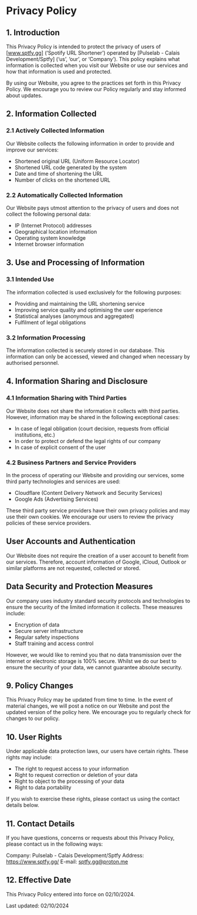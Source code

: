 # Privacy Policy

## 1. Introduction

This Privacy Policy is intended to protect the privacy of users of [www.sptfy.gg] (‘Spotify URL Shortener’) operated by [Pulselab - Calais Development/Sptfy] (‘us’, ‘our’, or ‘Company’). This policy explains what information is collected when you visit our Website or use our services and how that information is used and protected.

By using our Website, you agree to the practices set forth in this Privacy Policy. We encourage you to review our Policy regularly and stay informed about updates.

## 2. Information Collected

### 2.1 Actively Collected Information

Our Website collects the following information in order to provide and improve our services:

- Shortened original URL (Uniform Resource Locator)
- Shortened URL code generated by the system
- Date and time of shortening the URL
- Number of clicks on the shortened URL

### 2.2 Automatically Collected Information

Our Website pays utmost attention to the privacy of users and does not collect the following personal data:

- IP (Internet Protocol) addresses
- Geographical location information
- Operating system knowledge
- Internet browser information

## 3. Use and Processing of Information

### 3.1 Intended Use

The information collected is used exclusively for the following purposes:

- Providing and maintaining the URL shortening service
- Improving service quality and optimising the user experience
- Statistical analyses (anonymous and aggregated)
- Fulfilment of legal obligations

### 3.2 Information Processing

The information collected is securely stored in our database. This information can only be accessed, viewed and changed when necessary by authorised personnel.

## 4. Information Sharing and Disclosure

### 4.1 Information Sharing with Third Parties

Our Website does not share the information it collects with third parties. However, information may be shared in the following exceptional cases:

- In case of legal obligation (court decision, requests from official institutions, etc.)
- In order to protect or defend the legal rights of our company
- In case of explicit consent of the user

### 4.2 Business Partners and Service Providers

In the process of operating our Website and providing our services, some third party technologies and services are used:

- Cloudflare (Content Delivery Network and Security Services)
- Google Ads (Advertising Services)

These third party service providers have their own privacy policies and may use their own cookies. We encourage our users to review the privacy policies of these service providers.

## User Accounts and Authentication

Our Website does not require the creation of a user account to benefit from our services. Therefore, account information of Google, iCloud, Outlook or similar platforms are not requested, collected or stored.

## Data Security and Protection Measures

Our company uses industry standard security protocols and technologies to ensure the security of the limited information it collects. These measures include:

- Encryption of data
- Secure server infrastructure
- Regular safety inspections
- Staff training and access control

However, we would like to remind you that no data transmission over the internet or electronic storage is 100% secure. Whilst we do our best to ensure the security of your data, we cannot guarantee absolute security.

## 9. Policy Changes

This Privacy Policy may be updated from time to time. In the event of material changes, we will post a notice on our Website and post the updated version of the policy here. We encourage you to regularly check for changes to our policy.

## 10. User Rights

Under applicable data protection laws, our users have certain rights. These rights may include:

- The right to request access to your information
- Right to request correction or deletion of your data
- Right to object to the processing of your data
- Right to data portability

If you wish to exercise these rights, please contact us using the contact details below.

## 11. Contact Details

If you have questions, concerns or requests about this Privacy Policy, please contact us in the following ways:

Company: Pulselab - Calais Development/Sptfy
Address: https://www.sptfy.gg/
E-mail: sptfy.gg@proton.me

## 12. Effective Date

This Privacy Policy entered into force on 02/10/2024.

Last updated: 02/10/2024
